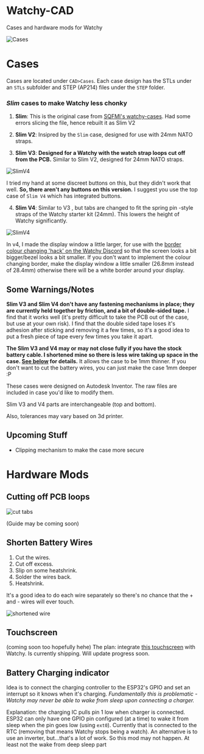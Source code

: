 # Watchy-CAD
Cases and hardware mods for Watchy

![Cases](Pictures/20210927_175318.jpg?raw=true)

# Cases
Cases are located under `CAD>Cases`. Each case design has the STLs under an `STLs` subfolder and STEP (AP214) files under the `STEP` folder.

### *Slim* cases to make Watchy less chonky

1. **Slim**: This is the original case from [SQFMI's watchy-cases](https://github.com/sqfmi/watchy-cases). Had some errors slicing the file, hence rebuilt it as Slim V2 


2. **Slim V2**: Insipred by the `Slim` case, designed for use with 24mm NATO straps.


3. **Slim V3**: **Designed for a Watchy with the watch strap loops cut off from the PCB.** Similar to Slim V2, designed for 24mm NATO straps.

![SlimV4](Pictures/SlimV3/20210916_164747.jpg?raw=true)

I tried my hand at some discreet buttons on this, but they didn't work that well. **So, there aren't any buttons on this version.** I suggest you use the top case of `Slim V4` which has integrated buttons.


4. **Slim V4**: Similar to V3 , but tabs are changed to fit the spring pin -style straps of the Watchy starter kit (24mm). This lowers the height of Watchy significantly. 

![SlimV4](Pictures/SlimV4/20210927_175651.jpg?raw=true)


In v4, I made the display window a little larger, for use with the [border colour changing 'hack' on the Watchy Discord](https://discord.com/channels/804832182006579270/808787590060048465/887013190616117288) so that the screen looks a bit bigger/bezel looks a bit smaller. If you don't want to implement the colour changing border, make the display window a little smaller (26.8mm instead of 28.4mm) otherwise there will be a white border around your display.

## Some Warnings/Notes
**Slim V3 and Slim V4 don't have any fastening mechanisms in place; they are currently held together by friction, and a bit of double-sided tape.** I find that it works well (it's pretty difficult to take the PCB out of the case, but use at your own risk). I find that the double sided tape loses it's adhesion after sticking and removing it a few times, so it's a good idea to put a fresh piece of tape every few times you take it apart.


**The Slim V3 and V4 may or may not close fully if you have the stock battery cable. I shortened mine so there is less wire taking up space in the case. [See below](##-shorten-battery-wires) for details.** It allows the case to be 1mm thinner.  If you don't want to cut the battery wires, you can just make the case 1mm deeper :P

These cases were designed on Autodesk Inventor. The raw files are included in case you'd like to modify them. 

Slim V3 and V4 parts are interchangeable (top and bottom).

Also, tolerances may vary based on 3d printer.


  
## Upcoming Stuff
- Clipping mechanism to make the case more secure


# Hardware Mods


## Cutting off PCB loops

![cut tabs](Pictures/cut_tabs.jpg?raw=true)

(Guide may be coming soon)


## Shorten Battery Wires
1. Cut the wires.
2. Cut off excess.
3. Slip on some heatshrink.
4. Solder the wires back.
5. Heatshrink.

It's a good idea to do each wire separately so there's no chance that the + and - wires will ever touch.

![shortened wire](Pictures/20210927_182230.jpg?raw=true)

## Touchscreen
(coming soon too hopefully hehe)
The plan: integrate [this touchscreen](https://www.good-display.com/product/258.html) with Watchy. Is currently shipping. Will update progress soon.


## Battery Charging indicator
Idea is to connect the charging controller to the ESP32's GPIO and set an interrupt so it knows when it's charging.
*Fundamentally this is problematic - Watchy may never be able to wake from sleep upon connecting a charger.*

Explanation: the charging IC pulls pin 1 low when charger is connected. ESP32 can only have one GPIO pin configured (at a time) to wake it from sleep when the pin goes low (using `ext0`). Currently that is connected to the RTC (removing that means Watchy stops being a watch). An alternative is to use an inverter, but...that's a lot of work. So this mod may not happen. At least not the wake from deep sleep part

